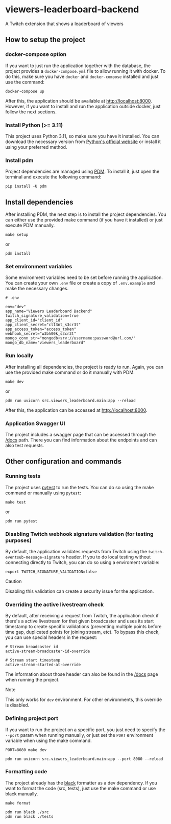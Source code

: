 # viewers-leaderboard-backend
A Twitch extension that shows a leaderboard of viewers

## How to setup the project
### docker-compose option

If you want to just run the application together with the database, the project provides a `docker-compose.yml` file to allow running it with docker. To do this, make sure you have `docker` and `docker-compose` installed and just use the command:

```shell
docker-compose up
```

After this, the application should be available at [http://localhost:8000](http://localhost:8000).
However, if you want to install and run the application outside docker, just follow the next sections.


### Install Python (>= 3.11)
This project uses Python 3.11, so make sure you have it installed. You can download the necessary version from [Python's official website](https://www.python.org/downloads/) or install it using your preferred method.

### Install pdm
Project dependencies are managed using [PDM](https://pdm-project.org/en/latest/). To install it, just open the terminal and execute the following command:

```shell
pip install -U pdm
```

## Install dependencies
After installing PDM, the next step is to install the project dependencies. You can either use the provided make command (if you have it installed) or just execute PDM manually.

```shell
make setup
```
or
```shell
pdm install
```

### Set environment variables
Some environment variables need to be set before running the application. You can create your own `.env` file or create a copy of `.env.example` and make the necessary changes.

```
# .env

env="dev"
app_name="Viewers Leaderboard Backend"
twitch_signature_validation=true
app_client_id="client_id"
app_client_secret="cl13nt_s3cr3t"
app_access_token="access_token"
webhook_secret="w3bh00k_s3cr3t"
mongo_conn_str="mongodb+srv://username:password@url.com/"
mongo_db_name="viewers_leaderboard"
```

### Run locally
After installing all dependencies, the project is ready to run. Again, you can use the provided make command or do it manually with PDM.

```shell
make dev
```
or
```shell
pdm run uvicorn src.viewers_leaderboard.main:app --reload
```

After this, the application can be accessed at [http://localhost:8000](http://localhost:8000).

### Application Swagger UI

The project includes a swagger page that can be accessed through the [/docs](http://localhost:8000/docs) path. There you can find information about the endpoints and can also test requests.

## Other configuration and commands

### Running tests

The project uses [pytest](https://docs.pytest.org/en/stable/) to run the tests. You can do so using the make command or manually using `pytest`:

```
make test
```
or
```
pdm run pytest
```

### Disabling Twitch webhook signature validation (for testing purposes)

By default, the application validates requests from Twitch using the `twitch-eventsub-message-signature` header. If you to do local testing without connecting directly to Twitch, you can do so using a enviroment variable:

```shell
export TWITCH_SIGNATURE_VALIDATION=false
```

> [!CAUTION]
> Disabling this validation can create a security issue for the application.

### Overriding the active livestream check
By default, after receiving a request from Twitch, the application check if there's a active livestream for that given broadcaster and uses its start timestamp to create specific validations (preventing multiple points before time gap, duplicated points for joining stream, etc). To bypass this check, you can use special headers in the request:

```
# Stream broadcaster id
active-stream-broadcaster-id-override

# Stream start timestamp
active-stream-started-at-override
```

The information about those header can also be found in the [/docs](http://localhost:8080) page when running the project.

> [!NOTE]
> This only works for `dev` environment. For other environments, this override is disabled.

### Defining project port
If you want to run the project on a specific port, you just need to specify the `--port` param when running manually, or just set the `PORT` environment variable when using the make command.

```shell
PORT=8080 make dev
```

```shell
pdm run uvicorn src.viewers_leaderboard.main:app --port 8080 --reload
```

### Formatting code
The project already has the [black](https://black.readthedocs.io/en/stable/index.html) formatter as a dev dependency. If you want to format the code (src, tests), just use the make command or use black manually.

```shell
make format
```

```
pdm run black ./src
pdm run black ./tests
```
